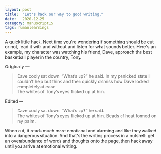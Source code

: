 ```yaml
---
layout: post
title:  "Let's hack our way to good writing."
date:   2020-12-25
category: Manuscript15
tags: humanlearnings
---
```

A quick little hack. Next time you're wondering if something should be cut or not, read it with and without and listen for what sounds better. Here's an example, my character was watching his friend, Dave, approach the best basketball player in the country, Tony.

Originally —
>Dave cooly sat down. “What’s up?” he said. In my panicked state I couldn’t help but think and then quickly dismiss how Dave looked completely at ease.<br>The whites of Tony’s eyes flicked up at him. 

Edited —
>Dave cooly sat down. “What’s up?” he said.<br>The whites of Tony’s eyes flicked up at him. Beads of heat formed on my palm.

When cut, it reads much more emotional and alarming and like they walked into a dangerous situation. And that's the writing process in a nutshell: get an overabundance of words and thoughts onto the page, then hack away until you arrive at emotional writing.